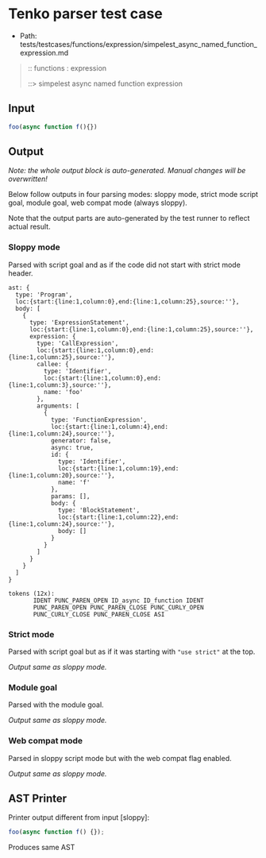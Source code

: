 # Tenko parser test case

- Path: tests/testcases/functions/expression/simpelest_async_named_function_expression.md

> :: functions : expression
>
> ::> simpelest async named function expression

## Input

`````js
foo(async function f(){})
`````

## Output

_Note: the whole output block is auto-generated. Manual changes will be overwritten!_

Below follow outputs in four parsing modes: sloppy mode, strict mode script goal, module goal, web compat mode (always sloppy).

Note that the output parts are auto-generated by the test runner to reflect actual result.

### Sloppy mode

Parsed with script goal and as if the code did not start with strict mode header.

`````
ast: {
  type: 'Program',
  loc:{start:{line:1,column:0},end:{line:1,column:25},source:''},
  body: [
    {
      type: 'ExpressionStatement',
      loc:{start:{line:1,column:0},end:{line:1,column:25},source:''},
      expression: {
        type: 'CallExpression',
        loc:{start:{line:1,column:0},end:{line:1,column:25},source:''},
        callee: {
          type: 'Identifier',
          loc:{start:{line:1,column:0},end:{line:1,column:3},source:''},
          name: 'foo'
        },
        arguments: [
          {
            type: 'FunctionExpression',
            loc:{start:{line:1,column:4},end:{line:1,column:24},source:''},
            generator: false,
            async: true,
            id: {
              type: 'Identifier',
              loc:{start:{line:1,column:19},end:{line:1,column:20},source:''},
              name: 'f'
            },
            params: [],
            body: {
              type: 'BlockStatement',
              loc:{start:{line:1,column:22},end:{line:1,column:24},source:''},
              body: []
            }
          }
        ]
      }
    }
  ]
}

tokens (12x):
       IDENT PUNC_PAREN_OPEN ID_async ID_function IDENT
       PUNC_PAREN_OPEN PUNC_PAREN_CLOSE PUNC_CURLY_OPEN
       PUNC_CURLY_CLOSE PUNC_PAREN_CLOSE ASI
`````

### Strict mode

Parsed with script goal but as if it was starting with `"use strict"` at the top.

_Output same as sloppy mode._

### Module goal

Parsed with the module goal.

_Output same as sloppy mode._

### Web compat mode

Parsed in sloppy script mode but with the web compat flag enabled.

_Output same as sloppy mode._

## AST Printer

Printer output different from input [sloppy]:

````js
foo(async function f() {});
````

Produces same AST
